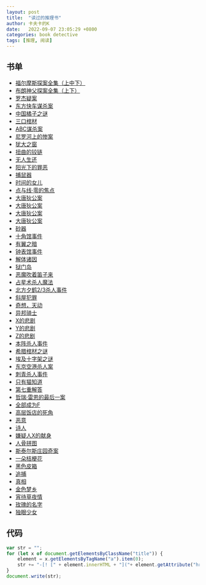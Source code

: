 ```yaml
---
layout: post
title:  "读过的推理书"
author: 卡夫卡的K
date:   2022-09-07 23:05:29 +0800
categories: book detective
tags: [推理, 阅读]
---
```

## 书单
- [ 福尔摩斯探案全集（上中下） ](https://book.douban.com/subject/1040211/)
- [ 布朗神父探案全集（上下） ](https://book.douban.com/subject/3035311/)
- [ 罗杰疑案 ](https://book.douban.com/subject/1807516/)
- [ 东方快车谋杀案 ](https://book.douban.com/subject/1827374/)
- [ 中国橘子之谜 ](https://book.douban.com/subject/23778063/)
- [ 三口棺材 ](https://book.douban.com/subject/30324991/)
- [ ABC谋杀案 ](https://book.douban.com/subject/1903164/)
- [ 尼罗河上的惨案 ](https://book.douban.com/subject/1818347/)
- [ 犹大之窗 ](https://book.douban.com/subject/30441962/)
- [ 扭曲的铰链 ](https://book.douban.com/subject/30323994/)
- [ 无人生还 ](https://book.douban.com/subject/3006581/)
- [ 阳光下的罪恶 ](https://book.douban.com/subject/1805514/)
- [ 捕鼠器 ](https://book.douban.com/subject/10539805/)
- [ 时间的女儿 ](https://book.douban.com/subject/19977987/)
- [ 点与线·零的焦点 ](https://book.douban.com/subject/2335749/)
- [ 大唐狄公案 ](https://book.douban.com/subject/1755295/)
- [ 大唐狄公案 ](https://book.douban.com/subject/1755293/)
- [ 大唐狄公案 ](https://book.douban.com/subject/1755300/)
- [ 大唐狄公案 ](https://book.douban.com/subject/1755296/)
- [ 砂器 ](https://book.douban.com/subject/2119536/)
- [ 十角馆事件 ](https://book.douban.com/subject/26771717/)
- [ 有翼之暗 ](https://book.douban.com/subject/25892396/)
- [ 钟表馆事件 ](https://book.douban.com/subject/25848819/)
- [ 解体诸因 ](https://book.douban.com/subject/4277347/)
- [ 狱门岛 ](https://book.douban.com/subject/11614712/)
- [ 恶魔吹着笛子来 ](https://book.douban.com/subject/11597271/)
- [ 占星术杀人魔法 ](https://book.douban.com/subject/3187737/)
- [ 北方夕鹤2/3杀人事件 ](https://book.douban.com/subject/20468727/)
- [ 斜屋犯罪 ](https://book.douban.com/subject/3187750/)
- [ 奇想，天动 ](https://book.douban.com/subject/23780806/)
- [ 异邦骑士 ](https://book.douban.com/subject/3615048/)
- [ X的悲剧 ](https://book.douban.com/subject/3347997/)
- [ Y的悲剧 ](https://book.douban.com/subject/3348010/)
- [ Z的悲剧 ](https://book.douban.com/subject/3348024/)
- [ 本阵杀人事件 ](https://book.douban.com/subject/11528304/)
- [ 希腊棺材之谜 ](https://book.douban.com/subject/3112726/)
- [ 埃及十字架之谜 ](https://book.douban.com/subject/26808302/)
- [ 东京空港杀人案 ](https://book.douban.com/subject/2027672/)
- [ 刺青杀人事件 ](https://book.douban.com/subject/10518843/)
- [ 只有猫知道 ](https://book.douban.com/subject/6712851/)
- [ 第七重解答 ](https://book.douban.com/subject/4140380/)
- [ 哲瑞·雷恩的最后一案 ](https://book.douban.com/subject/26915347/)
- [ 全部成为F ](https://book.douban.com/subject/4836934/)
- [ 高层饭店的死角 ](https://book.douban.com/subject/2257354/)
- [ 恶意 ](https://book.douban.com/subject/3646172/)
- [ 诗人 ](https://book.douban.com/subject/1948429/)
- [ 嫌疑人X的献身 ](https://book.douban.com/subject/3211779/)
- [ 人骨拼图 ](https://book.douban.com/subject/5480973/)
- [ 斯泰尔斯庄园奇案 ](https://book.douban.com/subject/1946666/)
- [ 一朵桔梗花 ](https://book.douban.com/subject/5269222/)
- [ 黑色皮箱 ](https://book.douban.com/subject/10549915/)
- [ 追捕 ](https://book.douban.com/subject/25786883/)
- [ 真相 ](https://book.douban.com/subject/6019121/)
- [ 金色梦乡 ](https://book.douban.com/subject/5038409/)
- [ 宵待草夜情 ](https://book.douban.com/subject/26367367/)
- [ 玫瑰的名字 ](https://book.douban.com/subject/3836566/)
- [ 独眼少女 ](https://book.douban.com/subject/25918073/)

## 代码
```javascript
var str = "";
for (let x of document.getElementsByClassName("title")) {
    element = x.getElementsByTagName("a").item(0);
    str += "-[! [" + element.innerHTML + "]("+ element.getAttribute("href") +")]("++")<br>";
}
document.write(str);
```